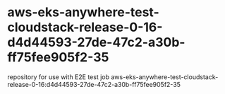 # aws-eks-anywhere-test-cloudstack-release-0-16-d4d44593-27de-47c2-a30b-ff75fee905f2-35
repository for use with E2E test job aws-eks-anywhere-test-cloudstack-release-0-16:d4d44593-27de-47c2-a30b-ff75fee905f2-35
